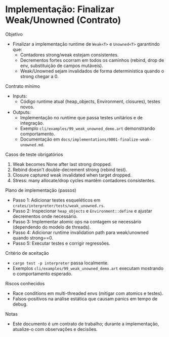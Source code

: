 # Implementação: Finalizar Weak/Unowned (Contrato)

Objetivo
- Finalizar a implementação runtime de `Weak<T>` e `Unowned<T>` garantindo que:
  - Contadores strong/weak estejam consistentes.
  - Decrementos fortes ocorram em todos os caminhos (rebind, drop de env, substituição de campos mutáveis).
  - Weak/Unowned sejam invalidados de forma determinística quando o strong chegar a 0.

Contrato mínimo
- Inputs:
  - Código runtime atual (heap_objects, Environment, closures), testes novos.
- Outputs:
  - Implementação no runtime que passa testes unitários e de integração.
  - Exemplo `cli/examples/99_weak_unowned_demo.art` demonstrando comportamento.
  - Documentação em `docs/implementations/0001-finalize-weak-unowned.md`.

Casos de teste obrigatórios
1. Weak becomes None after last strong dropped.
2. Rebind doesn't double-decrement strong (rebind test).
3. Closure captured weak invalidated when target dropped.
4. Stress: many allocate/drop cycles mantêm contadores consistentes.

Plano de implementação (passos)
- Passo 1: Adicionar testes esqueléticos em `crates/interpreter/tests/weak_unowned.rs`.
- Passo 2: Inspecionar `heap_objects` e `Environment::define` e ajustar decrementos onde necessário.
- Passo 3: Implementar atomic ops na contagem se necessário (dependendo do modelo de threads).
- Passo 4: Adicionar runtime invalidation path para weak/unowned quando strong==0.
- Passo 5: Executar testes e corrigir regressões.

Critério de aceitação
- `cargo test -p interpreter` passa localmente.
- Exemplos `cli/examples/99_weak_unowned_demo.art` executam mostrando o comportamento esperado.

Riscos conhecidos
- Race conditions em multi-threaded envs (mitigar com atomics e testes).
- Falsos-positivos na análise estática que causam panics em tempo de debug.

Notas
- Este documento é um contrato de trabalho; durante a implementação, atualize-o com observações e decisões.

